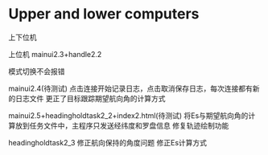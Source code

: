 # Upper and lower computers
 上下位机


上位机
mainui2.3+handle2.2

模式切换不会报错

mainui2.4(待测试) 
点击连接开始记录日志，点击取消保存日志，每次连接都有新的日志文件 
更正了目标跟踪期望航向角的计算方式 

mainui2.5+headingholdtask2_2+index2.html(待测试) 
将Es与期望航向角的计算放到任务文件中，主程序只发送经纬度和罗盘信息 
修复轨迹绘制功能 

headingholdtask2_3 
修正航向保持的角度问题
修正Es计算方式 